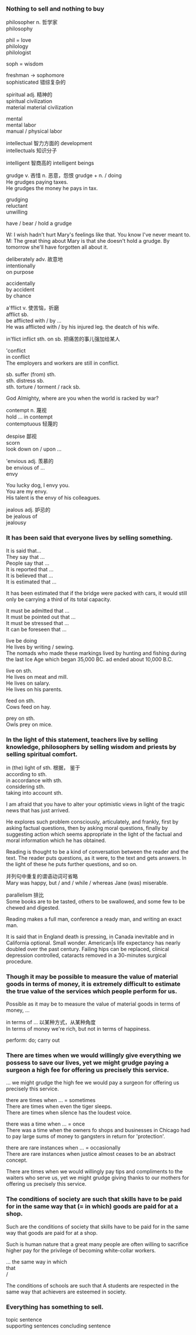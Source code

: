 ### Nothing to sell and nothing to buy  
philosopher n. 哲学家  
philosophy  
  
phil = love  
philology  
philologist  

soph = wisdom  

freshman -> sophomore  
sophisticated 错综复杂的  

spiritual adj. 精神的  
spiritual civilization  
material 
material civilization  
  
mental  
mental labor  
manual / physical labor  
  
intellectual 智力方面的 development  
intellectuals 知识分子    

intelligent 智商高的
intelligent beings  
  
grudge  v. 吝惜 n. 恶意，怨恨
grudge + n. / doing  
He grudges paying taxes.  
He grudges the money he pays in tax.  
  
grudging  
reluctant  
unwilling   
  
have / bear / hold a grudge  
  
W: I wish hadn't hurt Mary's feelings like that. You know I've never meant to.  
M: The great thing about Mary is that she doesn't hold a grudge. By tomorrow she'll have forgotten all about it.  
  
deliberately adv. 故意地  
intentionally  
on purpose  
  
accidentally  
by accident  
by chance  
  
a'fflict v. 使苦恼，折磨  
afflict sb.  
be afflicted with / by ...  
He was afflicted with / by his injured leg. 
                           the deatch of his wife.  
  
in'flict 
inflict sth. on sb.  把痛苦的事儿强加给某人  

'conflict  
in conflict  
The employers and workers are still in conflict.  
  
sb. suffer (from) sth.  
sth. distress sb.  
sth. torture / torment / rack sb.  
  
God Almighty, where are you when the world is racked by war?  
  
contempt n. 蔑视  
hold ... in contempt  
contemptuous 轻蔑的  

despise 鄙视  
scorn  
look down on / upon ...  
  
'envious adj. 羡慕的  
be envious of ...  
envy  
  
You lucky dog, I envy you.  
You are my envy.  
His talent is the envy of his colleagues.  
  
jealous adj. 妒忌的  
be jealous of  
jealousy  
  
### It has been said that everyone lives by selling something.  
It is said that...  
They say that ...  
People say that ...  
It is reported that ...  
It is believed that ...  
It is estimated that ...  
  
It has been estimated that if the bridge were packed with cars, it would still only be carrying a third of its total capacity.  
  
It must be admitted that ...  
It must be pointed out that ...  
It must be stressed that ...  
It can be foreseen that ...  
  
live be doing  
He lives by writing / sewing.  
The nomads who made these markings lived by hunting and fishing during the last Ice Age which began 35,000 BC. ad ended about 10,000 B.C.  
  
live on sth.  
He lives on meat and mill.  
He lives on salary.  
He lives on his parents.  
  
feed on sth.  
Cows feed on hay.  
  
prey on sth.  
Owls prey on mice.  
  
### In the light of this statement, teachers live by selling knowledge, philosophers by selling wisdom and priests by selling spiritual comfort.  
  
in (the) light of sth. 根据， 鉴于  
according to sth.  
in accordance with sth.  
considering sth.  
taking into account sth.  
  
I am afraid that you have to alter your optimistic views in light of the tragic news that has just arrived.  
  
He explores such problem consciously, articulately, and frankly, first by asking factual questions, then by asking moral questions, finally by suggesting action which seems appropriate in the light of the factual and moral information which he has obtained.  
  
Reading is thought to be a kind of conversation between the reader and the text. The reader puts questions, as it were, to the text and gets answers. In the light of these he puts further questions, and so on.  
  
并列句中重复的谓语动词可省略  
Mary was happy, but / and / while / whereas Jane (was) miserable.  
  
parallelism 排比  
Some books are to be tasted, others to be swallowed, and some few to be chewed and digested.  
  
Reading makes a full man, conference a ready man, and writing an exact man.  
  
It is said that in England death is pressing, in Canada inevitable and in California optional. Small wonder. American|s life expectancy has nearly doubled over the past century. Failing hips can be replaced, clinical depression controlled, cataracts removed in a 30-minutes surgical procedure.  
  
### Though it may be possible to measure the value of material goods in terms of money, it is extremely difficult to estimate the true value of the services which people perform for us.  
  
Possible as it may be to measure the value of material goods in terms of money, ...  
  
in terms of ... 以某种方式，从某种角度  
In terms of money we're rich, but not in terms of happiness.  
  
perform: do; carry out  
  
### There are times when we would willingly give everything we possess to save our lives, yet we might grudge paying a surgeon a high fee for offering us precisely this service.  
  
... we might grudge the high fee we would pay a surgeon for offering us precisely this service.  
  
there are times when ... = sometimes  
There are times when even the tiger sleeps.  
There are times when silence has the loudest voice.  
  
there was a time when ... = once  
There was a time when the owners fo shops and businesses in Chicago had to pay large sums of money to gangsters in return for 'protection'.  
  
there are rare instances when ... = occasionally  
There are rare instances when justice almost ceases to be an abstract concept.  
  
There are times when we would willingly pay tips and compliments to the waiters who serve us, yet we might grudge giving thanks to our mothers for offering us precisely this service.  
  
### The conditions of society are such that skills have to be paid for in the same way that (= in which) goods are paid for at a shop.  
  
Such are the conditions of society that skills have to be paid for in the same way that goods are paid for at a shop.  
  
Such is human nature that a great many people are often willing to sacrifice higher pay for the privilege of becoming white-collar workers.  
  
... the same way in which  
                 that  
                 /  
  
The conditions of schools are such that A students are respected in the same way that achievers are esteemed in society.  
  
### Everything has something to sell.  
  
topic sentence  
supporting sentences 
concluding sentence  
  
